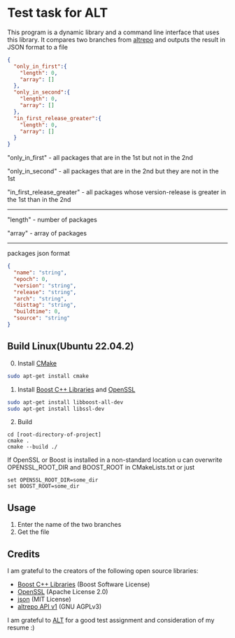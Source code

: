 # Test task for ALT
This program is a dynamic library and a command line interface that uses this library. It compares two branches from [altrepo](https://rdb.altlinux.org/api/)  and outputs the result in JSON format to a file
```json
{
  "only_in_first":{
    "length": 0,
    "array": []
  },
  "only_in_second":{
    "length": 0,
    "array": []
  },
  "in_first_release_greater":{
    "length": 0,
    "array": []
  }
}
```
"only_in_first"  - all packages that are in the 1st but not in the 2nd

"only_in_second" - all packages that are in the 2nd but they are not in the 1st

"in_first_release_greater" - all packages whose version-release is greater in the 1st than in the 2nd

---

"length" - number of packages

"array" - array of packages

---
packages json format
```json
{
  "name": "string",
  "epoch": 0,
  "version": "string",
  "release": "string",
  "arch": "string",
  "disttag": "string",
  "buildtime": 0,
  "source": "string"
}
```


## Build Linux(Ubuntu 22.04.2)

0. Install [CMake](https://cmake.org/)

```bash
sudo apt-get install cmake
```

1. Install [Boost C++ Libraries](boost) and [OpenSSL](https://www.openssl.org/)

```bash
sudo apt-get install libboost-all-dev
sudo apt-get install libssl-dev
```

2. Build
```
cd [root-directory-of-project]
cmake .
cmake --build ./
```
If OpenSSL or Boost is installed in a non-standard location u can overwrite OPENSSL_ROOT_DIR and BOOST_ROOT in CMakeLists.txt or just
```
set OPENSSL_ROOT_DIR=some_dir
set BOOST_ROOT=some_dir
```


## Usage
1. Enter the name of the two branches
2. Get the file

## Credits
I am grateful to the creators of the following open source libraries:
  - [Boost C++ Libraries](http://www.boost.org/) (Boost Software License)
  - [OpenSSL](https://www.openssl.org/) (Apache License 2.0)
  - [json](https://github.com/nlohmann/json) (MIT License)
  - [altrepo API v1](https://rdb.altlinux.org/api/) (GNU AGPLv3)
 
 I am grateful to  [ALT](https://www.basealt.ru/)  for a good test assignment and consideration of my resume :)
